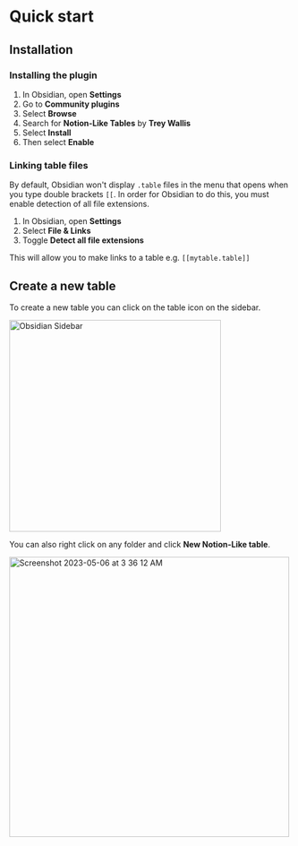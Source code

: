 # Quick start

## Installation

### Installing the plugin

1. In Obsidian, open **Settings**
2. Go to **Community plugins**
3. Select **Browse**
4. Search for **Notion-Like Tables** by **Trey Wallis**
5. Select **Install**
6. Then select **Enable**

### Linking table files

By default, Obsidian won't display `.table` files in the menu that opens when you type double brackets `[[`. In order for Obsidian to do this, you must enable detection of all file extensions.

1. In Obsidian, open **Settings**
2. Select **File & Links**
3. Toggle **Detect all file extensions**

This will allow you to make links to a table e.g. `[[mytable.table]]`

## Create a new table

To create a new table you can click on the table icon on the sidebar.

<img width="378" alt="Obsidian Sidebar" src="https://user-images.githubusercontent.com/40307803/233815916-c2c43dc6-5a99-4810-901a-d1e3cce97be0.png">

You can also right click on any folder and click **New Notion-Like table**.

<img width="500" alt="Screenshot 2023-05-06 at 3 36 12 AM" src="https://user-images.githubusercontent.com/40307803/236616281-51fdab3e-fb43-4d5b-a33d-86141ab192b7.png">
